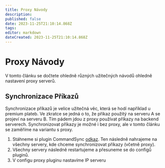 ```yaml
---
title: Proxy Návody
description: 
published: false
date: 2023-11-25T21:10:14.868Z
tags: 
editor: markdown
dateCreated: 2023-11-25T21:10:14.868Z
---
```


# Proxy Návody
V tomto článku se dočtete ohledně různých užitečných návodů ohledně nastavení proxy serverů.

## Synchronizace Příkazů
Synchronizace příkazů je velice užitečná věc, která se hodí například u premium plateb. Ve zkratce se jedná o to, že příkaz použitý na serveru A se projeví na serveru B. Tím pádem jdou z proxy používat příkazy na backend serverech. Synchronizovat příkazy je možné i bez proxy, ale v tomto článku se zaměříme na variantu s proxy.

1) Stáhneme si plugin CommandSync [odkaz](https://www.spigotmc.org/resources/commandsync.52093/). Ten následně nahrajeme na všechny servery, kde chceme synchronizovat příkazy (včetně proxy).
2) Všechny servery následně restartujeme a přesuneme se do configů pluginů.
3) V configu proxy pluginu nastavíme IP serveru